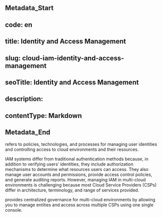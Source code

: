 ## Metadata_Start 
## code: en
## title: Identity and Access Management 
## slug: cloud-iam-identity-and-access-management 
## seoTitle: Identity and Access Management 
## description:  
## contentType: Markdown 
## Metadata_End
 refers to policies, technologies, and processes for managing user identities and controlling access to cloud environments and their resources.

IAM systems differ from traditional authentication methods because, in addition to verifying users' identities, they include authorization mechanisms to determine what resources users can access. They also manage user accounts and permissions, provide access control policies, and generate auditing reports. However, managing IAM in multi-cloud environments is challenging because most Cloud Service Providers (CSPs) differ in architecture, terminology, and range of services provided. 

 provides centralized governance for multi-cloud environments by allowing you to manage entities and access across multiple CSPs using one single console.
